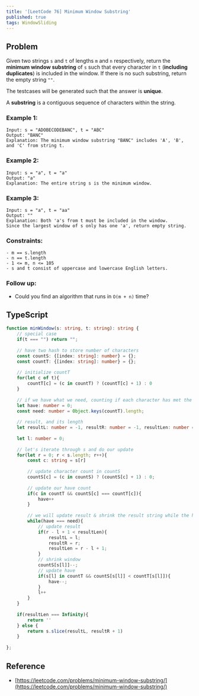 ```yaml
---
title: '[LeetCode 76] Minimum Window Substring'
published: true
tags: WindowSliding
---
```


## Problem

Given two strings `s` and `t` of lengths `m` and `n` respectively, return the **minimum
window substring** of `s` such that every character in `t` (**including duplicates**) is
included in the window. If there is no such substring, return the empty string
`""`.

The testcases will be generated such that the answer is **unique**.

A **substring** is a contiguous sequence of characters within the string.

### Example 1:

```
Input: s = "ADOBECODEBANC", t = "ABC"
Output: "BANC"
Explanation: The minimum window substring "BANC" includes 'A', 'B', and 'C' from string t.
```

### Example 2:

```
Input: s = "a", t = "a"
Output: "a"
Explanation: The entire string s is the minimum window.
```

### Example 3:

```
Input: s = "a", t = "aa"
Output: ""
Explanation: Both 'a's from t must be included in the window.
Since the largest window of s only has one 'a', return empty string.
```

### Constraints:

```
- m == s.length
- n == t.length
- 1 <= m, n <= 105
- s and t consist of uppercase and lowercase English letters.
```

### Follow up: 

- Could you find an algorithm that runs in `O(m + n)` time?

## TypeScript

```TypeScript
function minWindow(s: string, t: string): string {
    // special case
    if(t === "") return "";
    
    // have two hash to store number of characters
    const countS: {[index: string]: number} = {};
    const countT: {[index: string]: number} = {};
    
    // initialize countT
    for(let c of t){
        countT[c] = (c in countT) ? (countT[c] + 1) : 0
    }
    
    // if we have what we need, counting if each character has met the condition
    let have: number = 0;
    const need: number = Object.keys(countT).length;
    
    // result, and its length
    let resultL: number = -1, resultR: number = -1, resultLen: number = Infinity;
    
    let l: number = 0;
    
    // let's iterate through s and do our update
    for(let r = 0; r < s.length; r++){
        const c: string = s[r]
        
        // update character count in countS
        countS[c] = (c in countS) ? (countS[c] + 1) : 0;
        
        // update our have count
        if(c in countT && countS[c] === countT[c]){
            have++
        }
        
        // we will update result & shrink the result string while the have === need
        while(have === need){
            // update result
            if(r - l + 1 < resultLen){
                resultL = l;
                resultR = r;
                resultLen = r - l + 1;
            }
            // shrink window
            countS[s[l]]--;
            // update have
            if(s[l] in countT && countS[s[l]] < countT[s[l]]){
                have--;
            }
            l++
        }
    }
    
    if(resultLen === Infinity){
        return ''
    } else {
        return s.slice(resultL, resultR + 1)
    }
    
};
```

## Reference

- [https://leetcode.com/problems/minimum-window-substring/](https://leetcode.com/problems/minimum-window-substring/)